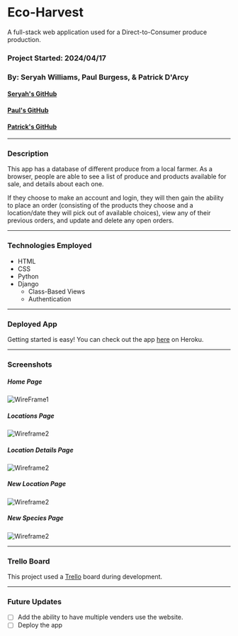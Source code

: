 # Eco-Harvest
A full-stack web application used for a Direct-to-Consumer produce production.
### Project Started: 2024/04/17
### By: Seryah Williams, Paul Burgess, & Patrick D'Arcy
#### [Seryah's GitHub](https://github.com/SeryahWilliam) 
#### [Paul's GitHub](https://github.com/pauljburgess) 
#### [Patrick's GitHub](https://github.com/rela7e) 


***

### **Description**
This app has a database of different produce from a local farmer. As a browser, people are able to see a list of produce and products available for sale, and details about each one.

If they choose to make an account and login, they will then gain the ability to place an order (consisting of the products they choose and a location/date they will pick out of available choices), view any of their previous orders, and update and delete any open orders.

---

### **Technologies Employed**

- HTML 
- CSS
- Python
- Django
    - Class-Based Views
    - Authentication

---

### **Deployed App**

Getting started is easy! You can check out the app [here]() on Heroku. 

---

### **Screenshots**

##### Home Page

![WireFrame1]()

##### Locations Page

![Wireframe2]()

##### Location Details Page

![Wireframe2]()

##### New Location Page

![Wireframe2]()

##### New Species Page

![Wireframe2]()

---
### Trello Board

This project used a [Trello]() board during development.

---
### **Future Updates**

- [ ] Add the ability to have multiple venders use the website.
- [ ] Deploy the app
